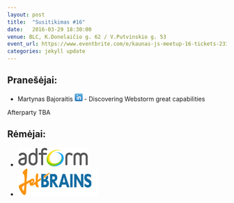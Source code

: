 ```yaml
---
layout: post
title:  "Susitikimas #16"
date:   2016-03-29 18:30:00
venue: BLC, K.Donelaičio g. 62 / V.Putvinskio g. 53
event_url: https://www.eventbrite.com/e/kaunas-js-meetup-16-tickets-23177639945
categories: jekyll update
---
```

## Pranešėjai:
  * Martynas Bajoraitis [![LinkedIn](img/icon-linkedin.png)](https://www.linkedin.com/in/actionscriptdeveloper) - Discovering Webstorm great capabilities
 
  Afterparty TBA

## Rėmėjai:

  * [![Adform](img/adform-logo.jpg)](http://www.adform.com)
  * [![JetBrains](img/jetbrains-logo.png)](https://www.jetbrains.com/)
